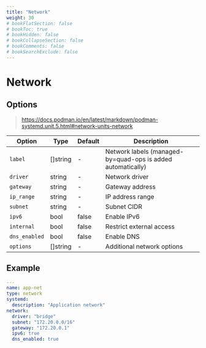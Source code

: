 ```yaml
---
title: "Network"
weight: 30
# bookFlatSection: false
# bookToc: true
# bookHidden: false
# bookCollapseSection: false
# bookComments: false
# bookSearchExclude: false
---
```


# Network

## Options

> https://docs.podman.io/en/latest/markdown/podman-systemd.unit.5.html#network-units-network

| Option | Type | Default | Description |
|--------|------|---------|-------------|
| `label` | []string | - | Network labels (managed-by=quad-ops is added automatically) |
| `driver` | string | - | Network driver |
| `gateway` | string | - | Gateway address |
| `ip_range` | string | - | IP address range |
| `subnet` | string | - | Subnet CIDR |
| `ipv6` | bool | false | Enable IPv6 |
| `internal` | bool | false | Restrict external access |
| `dns_enabled` | bool | false | Enable DNS |
| `options` | []string | - | Additional network options |

## Example

```yaml
---
name: app-net
type: network
systemd:
  description: "Application network"
network:
  driver: "bridge"
  subnet: "172.20.0.0/16"
  gateway: "172.20.0.1"
  ipv6: true
  dns_enabled: true
```